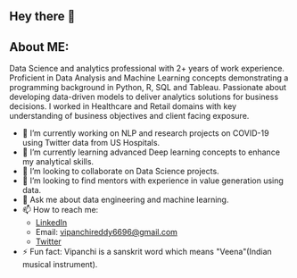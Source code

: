 ## Hey there 👋

## About ME:
Data Science and analytics professional with 2+ years of work experience. Proficient in Data Analysis and Machine Learning concepts demonstrating a programming background in Python, R, SQL and Tableau. Passionate about developing data-driven models to deliver analytics solutions for business decisions. I worked in Healthcare and Retail domains with key understanding of business objectives and client facing exposure.

- 🔭 I’m currently working on NLP and research projects on COVID-19 using Twitter data from US Hospitals.
- 🌱 I’m currently learning advanced Deep learning concepts to enhance my analytical skills.
- 👯 I’m looking to collaborate on Data Science projects.
- 🤔 I’m looking to find mentors with experience in value generation using data.
- 💬 Ask me about data engineering and machine learning.
- 📫 How to reach me: 
    - [LinkedIn](https://www.linkedin.com/in/vipanchikatthula/)
    - Email: [vipanchireddy6696@gmail.com](mailto:vipanchireddy6696@gmail.com)
    - [Twitter](https://twitter.com/iamvippi)
- ⚡ Fun fact: Vipanchi is a sanskrit word which means "Veena"(Indian musical instrument).
